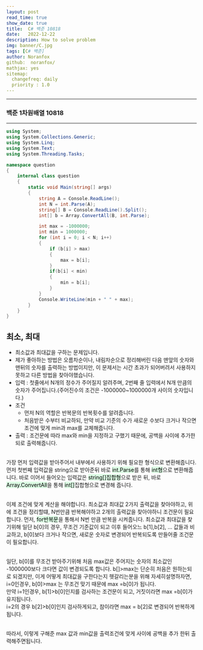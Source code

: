 ```yaml
---
layout: post
read_time: true
show_date: true
title:  C# 백준 10818
date:   2022-12-22
description: How to solve problem
img: banner/C.jpg
tags: [C# 백준]
author: Noranfox
github:  noranfox/
mathjax: yes
sitemap:
  changefreq: daily
  priority : 1.0
---
```


---
### 백준 1차원배열 10818
---
```c#
using System;
using System.Collections.Generic;
using System.Linq;
using System.Text;
using System.Threading.Tasks;

namespace question
{
    internal class question
    {
        static void Main(string[] args)
        {
            string A = Console.ReadLine();
            int N = int.Parse(A);
            string[] B = Console.ReadLine().Split();
            int[] b = Array.ConvertAll(B, int.Parse);

            int max = -1000000;
            int min = 1000000;
            for (int i = 0; i < N; i++)
            {
                if (b[i] > max)
                {
                    max = b[i];
                }
                if(b[i] < min)
                {
                    min = b[i];
                }    
            }
            Console.WriteLine(min + " " + max);
        }
    }
}
```

## 최소, 최대
  - 최소값과 최대값을 구하는 문제입니다.
  - 제가 좋아하는 방법은 오름차순이나, 내림차순으로 정리해버린 다음 맨앞의 숫자와 맨뒤의 숫자를 출력하는 방법이지만, 이 문제서는 시간 초과가 되어버려서 사용하지 못하고 다른 방법을 찾아야했습니다.
  - 입력 : 첫줄에서 N개의 정수가 주어질지 알려주며, 2번째 줄 입력에서 N개 만큼의 숫자가 주어집니다.(주어진수의 조건은 -1000000~1000000개 사이의 숫자입니다.)
  - 조건 
      - 먼저 N의 역할은 반복문의 반복횟수를 알려줍니다.
      - 처음받은 수부터 비교하되, 만약 비교 기준의 수가 새로운 수보다 크거나 작으면 조건에 맞게  min과 max를 교체해줍니다.<BR>
  - 출력 : 조건문에 따라 max와 min을 지정하고 구했기 때문에, 공백을 사이에 추가한 되로 출력해줍니다.<br><br>

  가장 먼저 입력값을 받아주어서 내부에서 사용하기 위해 필요한 형식으로 변환해줍니다. 먼저 첫번째 입력값을 string으로 받아준뒤 바로 <mark style='background-color: #dcffe4'>int.Parse</mark>를 통해 <mark style='background-color: #dcffe4'>int형</mark>으로 변환해줍니다. 바로 이어서 들어오는 입력값은 <mark style='background-color: #dcffe4'>string[]집합형</mark>으로 받은 뒤, 바로 <mark style='background-color: #dcffe4'>Array.ConvertAll</mark>을 통해 <mark style='background-color: #dcffe4'>int[]</mark>집합형으로 변경해 줍니다. <br><br>

  이제 조건에 맞게 계산을 해야합니다. 최소값과 최대값 2가지 출력값을 찾아야하고, 위에 조건을 정리할떄, N번만큼 반복해야하고 2개의 출력값을 찾아야하니 조건문이 필요합니다.
  먼저, <mark style='background-color: #dcffe4'>for반복문</mark>을 통해서 N번 만큼 반복을 시켜줍니다. 최소값과 최대값을 찾기위해 일단 b[0]의 경우, 무조건 기준값이 되고 이후 들어오느 b[1],b[2], ... 값들과 비교하고, b[0]보다 크거나 작으면, 새로운 숫자로 변경되어 반복되도록 만들어줄 조건문이 필요합니다.<br><br>

  일단, b[0]를 무조건 받아주기위해 처음 max값은 주어지는 숫자의 최소값인 -1000000보다 크다면 값이 변경되도록 합니다. b[]>max는 단순히 처음은 원하는되로 되겠지만, 이게 어떻게 최대값을 구한다는지 헷갈리는분을 위해 자세히설명하자면, <br> i=0인경우, b[0]>max 는 무조건 맞기 때문에 max =b[0]가 됩니다.<br>만약 i=1인경우, b[1]>b[0]인지를 검사하는 조건문이 되고, 거짓이라면 max =b[0]가 유지됩니다. <br>i=2의 경우 b[2]>b[0]인지 검사하게되고, 참이라면 max = b[2]로 변경되어 반복하게됩니다.<br><br>

  따라서, 이렇게 구해준 max 값과 min값을 출력조건에 맞게 사이에 공백을 추가 한뒤 출력해주면됩니다.
